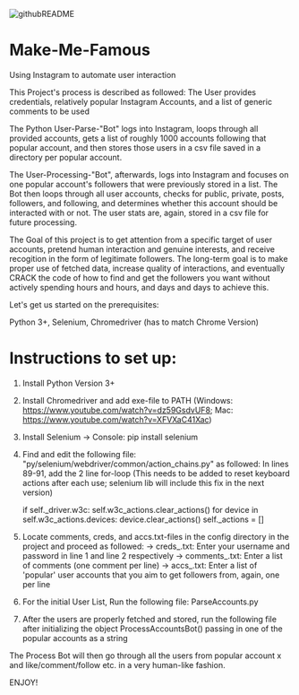 ![githubREADME](https://user-images.githubusercontent.com/43521144/95005062-066fa200-05b9-11eb-8a32-dc7c1a66f952.jpg)
# Make-Me-Famous
Using Instagram to automate user interaction

This Project's process is described as followed:
The User provides credentials, relatively popular Instagram Accounts, and a list of generic comments to be used

The Python User-Parse-"Bot" logs into Instagram, loops through all provided accounts, gets a list of roughly 1000 accounts following that popular account,
and then stores those users in a csv file saved in a directory per popular account.

The User-Processing-"Bot", afterwards, logs into Instagram and focuses on one popular account's followers that were previously stored in a list.
The Bot then loops through all user accounts, checks for public, private, posts, followers, and following, and determines whether this account
should be interacted with or not. The user stats are, again, stored in a csv file for future processing.

The Goal of this project is to get attention from a specific target of user accounts, pretend human interaction and genuine interests, and receive
recogition in the form of legitimate followers. The long-term goal is to make proper use of fetched data, increase quality of interactions,
and eventually CRACK the code of how to find and get the followers you want without actively spending hours and hours, and days and days to achieve this.



Let's get us started on the prerequisites:

Python 3+, Selenium, Chromedriver (has to match Chrome Version)

# Instructions to set up:

1. Install Python Version 3+
2. Install Chromedriver and add exe-file to PATH (Windows: https://www.youtube.com/watch?v=dz59GsdvUF8; Mac: https://www.youtube.com/watch?v=XFVXaC41Xac)
3. Install Selenium -> Console: pip install selenium
4. Find and edit the following file: "py/selenium/webdriver/common/action_chains.py" as followed:
 In lines 89-91, add the 2 line for-loop (This needs to be added to reset keyboard actions after each use; selenium lib will include this fix in the next version)
    
    if self._driver.w3c:
            self.w3c_actions.clear_actions()
            for device in self.w3c_actions.devices:
                device.clear_actions()
        self._actions = []
        
5. Locate comments, creds, and accs.txt-files in the config directory in the project and proceed as followed:
-> creds_.txt:    Enter your username and password in line 1 and line 2 respectively
-> comments_.txt: Enter a list of comments (one comment per line)
-> accs_.txt:     Enter a list of 'popular' user accounts that you aim to get followers from, again, one per line

6. For the initial User List, Run the following file: ParseAccounts.py
7. After the users are properly fetched and stored, run the following file after initializing the object ProcessAccountsBot() passing in one of the popular      accounts as a string

The Process Bot will then go through all the users from popular account x and like/comment/follow etc. in a very human-like fashion.


ENJOY!

